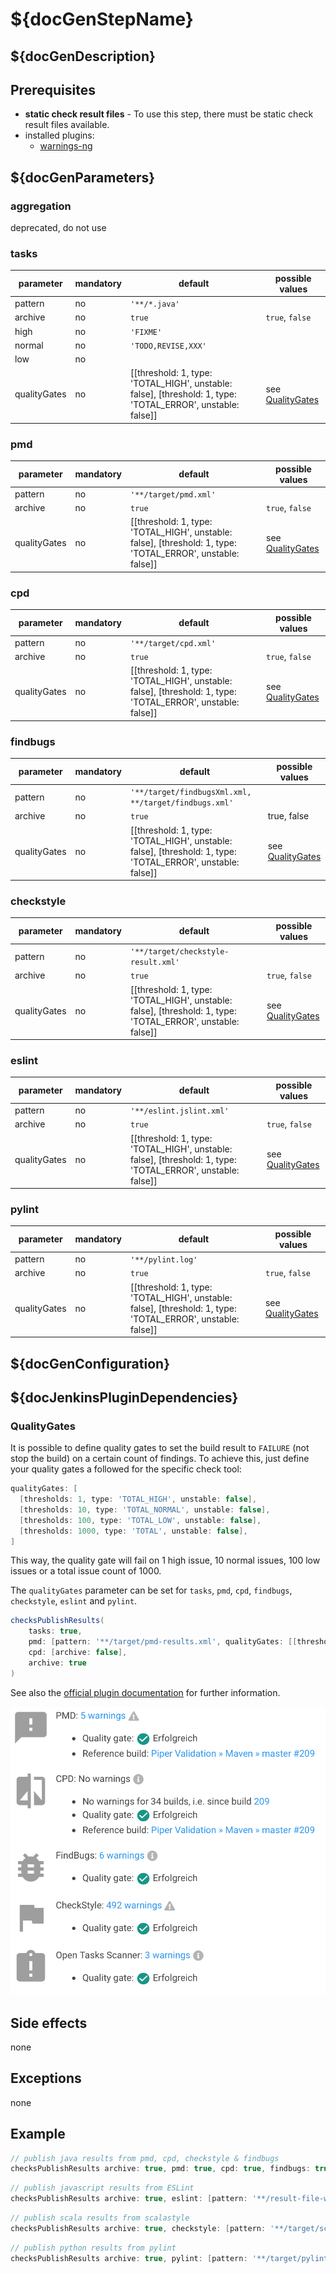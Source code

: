 # ${docGenStepName}

## ${docGenDescription}

## Prerequisites

* **static check result files** - To use this step, there must be static check result files available.
* installed plugins:
  * [warnings-ng](https://plugins.jenkins.io/warnings-ng/)

## ${docGenParameters}

### aggregation

deprecated, do not use

### tasks

| parameter | mandatory | default | possible values |
| ----------|-----------|---------|-----------------|
| pattern | no | `'**/*.java'` |  |
| archive | no | `true` | `true`, `false` |
| high | no | `'FIXME'` |  |
| normal | no | `'TODO,REVISE,XXX'` |  |
| low | no |  |  |
| qualityGates | no | [[threshold: 1, type: 'TOTAL_HIGH', unstable: false], [threshold: 1, type: 'TOTAL_ERROR', unstable: false]] | see [QualityGates](#qualitygates) |

### pmd

| parameter | mandatory | default | possible values |
| ----------|-----------|---------|-----------------|
| pattern | no | `'**/target/pmd.xml'` |  |
| archive | no | `true` | `true`, `false` |
| qualityGates | no | [[threshold: 1, type: 'TOTAL_HIGH', unstable: false], [threshold: 1, type: 'TOTAL_ERROR', unstable: false]] | see [QualityGates](#qualitygates) |

### cpd

| parameter | mandatory | default | possible values |
| ----------|-----------|---------|-----------------|
| pattern | no | `'**/target/cpd.xml'` |  |
| archive | no | `true` | `true`, `false` |
| qualityGates | no | [[threshold: 1, type: 'TOTAL_HIGH', unstable: false], [threshold: 1, type: 'TOTAL_ERROR', unstable: false]] | see [QualityGates](#qualitygates) |

### findbugs

| parameter | mandatory | default | possible values |
| ----------|-----------|---------|-----------------|
| pattern | no | `'**/target/findbugsXml.xml, **/target/findbugs.xml'` |  |
| archive | no | `true` | true, false |
| qualityGates | no | [[threshold: 1, type: 'TOTAL_HIGH', unstable: false], [threshold: 1, type: 'TOTAL_ERROR', unstable: false]] | see [QualityGates](#qualitygates) |

### checkstyle

| parameter | mandatory | default | possible values |
| ----------|-----------|---------|-----------------|
| pattern | no | `'**/target/checkstyle-result.xml'` |  |
| archive | no | `true` | `true`, `false` |
| qualityGates | no | [[threshold: 1, type: 'TOTAL_HIGH', unstable: false], [threshold: 1, type: 'TOTAL_ERROR', unstable: false]] | see [QualityGates](#qualitygates) |

### eslint

| parameter | mandatory | default | possible values |
| ----------|-----------|---------|-----------------|
| pattern | no | `'**/eslint.jslint.xml'` |  |
| archive | no | `true` | `true`, `false` |
| qualityGates | no | [[threshold: 1, type: 'TOTAL_HIGH', unstable: false], [threshold: 1, type: 'TOTAL_ERROR', unstable: false]] | see [QualityGates](#qualitygates) |

### pylint

| parameter | mandatory | default | possible values |
| ----------|-----------|---------|-----------------|
| pattern | no | `'**/pylint.log'` |  |
| archive | no | `true` | `true`, `false` |
| qualityGates | no | [[threshold: 1, type: 'TOTAL_HIGH', unstable: false], [threshold: 1, type: 'TOTAL_ERROR', unstable: false]] | see [QualityGates](#qualitygates) |

## ${docGenConfiguration}

## ${docJenkinsPluginDependencies}

### QualityGates

It is possible to define quality gates to set the build result to `FAILURE` (not stop the build) on a certain count of findings. To achieve this, just define your quality gates a followed for the specific check tool:

```groovy
qualityGates: [
  [thresholds: 1, type: 'TOTAL_HIGH', unstable: false],
  [thresholds: 10, type: 'TOTAL_NORMAL', unstable: false],
  [thresholds: 100, type: 'TOTAL_LOW', unstable: false],
  [thresholds: 1000, type: 'TOTAL', unstable: false],
]
```

This way, the quality gate will fail on 1 high issue, 10 normal issues, 100 low issues or a total issue count of 1000.

The `qualityGates` parameter can be set for `tasks`, `pmd`, `cpd`, `findbugs`, `checkstyle`, `eslint` and `pylint`.

```groovy
checksPublishResults(
    tasks: true,
    pmd: [pattern: '**/target/pmd-results.xml', qualityGates: [[threshold: 101, type: 'TOTAL_LOW', unstable: true]]],
    cpd: [archive: false],
    archive: true
)
```

See also the [official plugin documentation](https://github.com/jenkinsci/warnings-ng-plugin/blob/master/doc/Documentation.md#quality-gate-configuration) for further information.

![StaticChecks Thresholds](../images/StaticChecks_Threshold.png)

## Side effects

none

## Exceptions

none

## Example

```groovy
// publish java results from pmd, cpd, checkstyle & findbugs
checksPublishResults archive: true, pmd: true, cpd: true, findbugs: true, checkstyle: true
```

```groovy
// publish javascript results from ESLint
checksPublishResults archive: true, eslint: [pattern: '**/result-file-with-fancy-name.xml']
```

```groovy
// publish scala results from scalastyle
checksPublishResults archive: true, checkstyle: [pattern: '**/target/scalastyle-result.xml']
```

```groovy
// publish python results from pylint
checksPublishResults archive: true, pylint: [pattern: '**/target/pylint.log']
```
